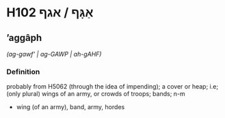 # H102 אַגָּף / אגף

## ʼaggâph

_(ag-gawf' | ag-GAWP | ah-ɡAHF)_

### Definition

probably from H5062 (through the idea of impending); a cover or heap; i.e; (only plural) wings of an army, or crowds of troops; bands; n-m

- wing (of an army), band, army, hordes
